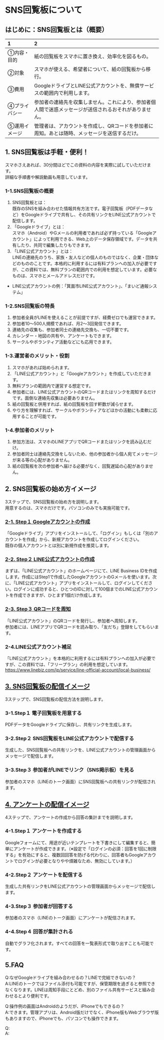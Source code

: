 # SNS回覧板について
## はじめに：SNS回覧板とは（概要）
|1|2|
|:---|:---|
|①内容・目的|紙の回覧板をスマホに置き換え、効率化を図るもの。|
|②対象|スマホが使える、希望者について、紙の回覧板から移行。|
|③費用|GoogleドライブとLINE公式アカウントを、無償サービスの範囲内で利用します。|
|④プライバシー|参加者の連絡先を収集しません。これにより、参加者個人間で迷惑メッセージが送信されるおそれがありません。|
|⑤運用イメージ|管理者は、アカウントを作成し、QRコードを参加者に周知。あとは随時、メッセージを送信するだけ。|

## 1. SNS回覧板は手軽・便利！
スマホさえあれば、30分間ほどでこの資料の内容を実際に試していただけます。  
詳細な手順書や解説動画も用意しています。  
### 1-1.SNS回覧板の概要
1. SNS回覧板とは：  
既存のSNSを組み合わせた情報共有方法です。電子回覧板（PDFデータなど）をGoogleドライブで共有し、その共有リンクをLINE公式アカウントで配信します。  
2. 「Googleドライブ」とは：  
スマホ（Android）やGメールの利用者であれば必ず持っている「Googleアカウント」によって利用できる、Web上のデータ保存領域です。データを共有したり、共同で編集したりもできます。  
3. 「LINE公式アカウント」とは：  
LINEの連絡先のうち、家族・友人などの個人のものではなく、企業・団体などのもののことです。本格的に利用するには有料プランへの加入が必要ですが、この資料では、無料プランの範囲内での利用を想定しています。必要なものは、スマホとメールアドレスだけです。  
- LINE公式アカウントの例：「箕面市LINE公式アカウント」、「まいど通報システム」
### 1-2.SNS回覧板の特長
1. 参加者全員がLINEを使えることが前提ですが、経費ゼロでも運営できます。  
2. 参加者10～500人規模であれば、月2～3回発信できます。  
3. 連絡先の収集も、参加者同士の連絡先交換も、一切不要です。  
4. カレンダー・地図の共有や、アンケートもできます。  
5. サークルやボランティア活動などにも応用できます。  
### 1-3.運営者のメリット・役割
1. スマホがあれば始められます。  
2. 「LINE公式アカウント」と「Googleアカウント」を作成していただきます。  
3. 無料プランの範囲内で運営する想定です。  
4. 参加者には、LINE公式アカウントのQRコードまたはリンクを周知するだけです。面倒な連絡先収集は必要ありません。  
5. 紙の回覧板と併用すれば、紙の回覧板を回す軒数が減らせます。  
6. やり方を理解すれば、サークルやボランティアなどほかの活動にも柔軟に応用することが可能です。  
### 1-4.参加者のメリット
1. 参加方法は、スマホのLINEアプリでQRコードまたはリンクを読み込むだけ。  
2. 参加者同士は連絡先交換をしないため、他の参加者から個人宛てメッセージが来る等の心配がありません。  
3. 紙の回覧板を次の参加者へ届ける必要がなく、回覧遅延の心配がありません。  
  
## 2. SNS回覧板の始め方イメージ
3ステップで、SNS回覧板の始め方を説明します。  
用意するのは、スマホだけです。パソコンのみでも実施可能です。  
### [2-1. Step１ Googleアカウントの作成](2_1_google_account.md)
「Googleドライブ」アプリをインストールして、「ログイン」もしくは「別のアカウントを作成」から、新規アカウントを作成してログインください。  
既存の個人アカウントとは別に新規作成を推奨します。  
### [2-2. Step２ LINE公式アカウントの作成](2_2_LINE_OfficialAccount.md)
まずは、「LINE公式アカウント」のホームページにて、LINE Business IDを作成します。作成にはStep1で作成したGoogleアカウントのGメールを使います。次に、「LINE公式アカウント」アプリをインストールして、ログインしてください。ログインに成功すると、ひとつのIDに対して100個までのLINE公式アカウントを作成できますが、ひとまず1個だけ作成します。
### [2-3. Step３ QRコードを周知](2_3_QRcode.md)
「LINE公式アカウント」のQRコードを発行し、参加者へ周知します。  
参加者には、LINEアプリでQRコードを読み取り、「友だち」登録をしてもらいます。  
### 2-4.LINE公式アカウント補足
「LINE公式アカウント」を本格的に利用するには有料プランへの加入が必要ですが、この資料では、「フリープラン」の利用を想定しています。  
https://www.linebiz.com/jp/service/line-official-account/local-business/

## [3. SNS回覧板の配信イメージ](3_Google_Drive.md)
3ステップで、SNS回覧板の配信方法を説明します。  
### 3-1.Step１ 電子回覧板を用意する
PDFデータをGoogleドライブに保存し、共有リンクを生成します。
### 3-2.Step２ SNS回覧板をLINE公式アカウントで配信する
生成した、SNS回覧板への共有リンクを、LINE公式アカウントの管理画面からメッセージで配信します。
### 3-3.Step３ 参加者がLINEでリンク（SNS掲示板）を見る
参加者のスマホ（LINEのトーク画面）にSNS回覧板への共有リンクが配信されます。
  
## [4. アンケートの配信イメージ](4_Google_Forms.md)
4ステップで、アンケートの作成から回答の集計までを説明します。  
### 4-1.Step１ アンケートを作成する
Googleフォームにて、用途が近いテンプレートを下書きにして編集すると、簡単にアンケートが作成できます。（※設定で「ログインの必須：回答を1回に制限する」を有効にすると、複数回回答を防げる代わりに、回答者もGoogleアカウントでログインが必要となりやや煩雑なため、無効にしています。）
### 4-2.Step２ アンケートを配信する
生成した共有リンクをLINE公式アカウントの管理画面からメッセージで配信します。
### 4-3.Step３ 参加者が回答する
参加者のスマホ（LINEのトーク画面）にアンケートが配信されます。
### 4-4.Step４ 回答が集計される
自動でグラフ化されます。すべての回答を一覧表形式で取り出すことも可能です。
## 5.FAQ
Q:なぜGoogleドライブを組み合わせるの？LINEで完結できないの？  
A:LINEのトークではファイル添付も可能ですが、保管期限を過ぎると参照できなくなります。LINEは周知手段にとどめ、別のファイル共有サービスと組み合わせるとより便利です。  
  
Q:操作例の画面はAndroidのようだが、iPhoneでもできるの？  
A:できます。管理アプリは、Android版だけでなく、iPhone版もWebブラウザ版もありますので、iPhoneでも、パソコンでも操作できます。  
  
Q:  
A:  
  

